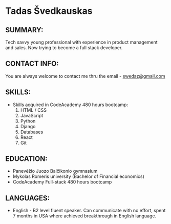# Tadas Švedkauskas

## SUMMARY:
Tech savvy young professional with experience in product management and sales. Now trying to become a full stack developer.

## CONTACT INFO:
You are always welcome to contact me thru the email - swedaz@gmail.com

## SKILLS:
- Skills acquired in CodeAcademy 480 hours bootcamp:
  1. HTML / CSS
  2. JavaScript
  3. Python
  4. Django
  5. Databases
  6. React 
  7. Git

## EDUCATION:
- Panevėžio Juozo Balčikonio gymnasium
- Mykolas Romeris university (Bachelor of Financial economics)
- CodeAcademy Full-stack 480 hours bootcamp

## LANGUAGES:
- English - B2 level fluent speaker. Can communicate with no effort, spent 7 months in USA where achieved breakthrough in English language.
